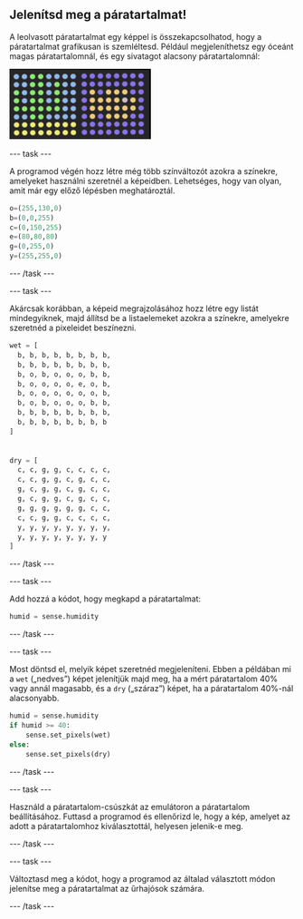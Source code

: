 ## Jelenítsd meg a páratartalmat!

A leolvasott páratartalmat egy képpel is összekapcsolhatod, hogy a páratartalmat grafikusan is szemléltesd. Például megjeleníthetsz egy óceánt magas páratartalomnál, és egy sivatagot alacsony páratartalomnál:

![Nedves és száraz](images/wet-dry.png)

\--- task \---

A programod végén hozz létre még több színváltozót azokra a színekre, amelyeket használni szeretnél a képeidben. Lehetséges, hogy van olyan, amit már egy előző lépésben meghatároztál.

```python
o=(255,130,0)
b=(0,0,255)
c=(0,150,255)
e=(80,80,80)
g=(0,255,0)
y=(255,255,0)
```

\--- /task \---

\--- task \---

Akárcsak korábban, a képeid megrajzolásához hozz létre egy listát mindegyiknek, majd állítsd be a listaelemeket azokra a színekre, amelyekre szeretnéd a pixeleidet beszínezni.

```python
wet = [
  b, b, b, b, b, b, b, b,
  b, b, b, b, b, b, b, b,
  b, o, b, o, o, o, b, b,
  b, o, o, o, o, e, o, b,
  b, o, o, o, o, o, o, b,
  b, o, b, o, o, o, b, b,
  b, b, b, b, b, b, b, b,
  b, b, b, b, b, b, b, b
]


dry = [
  c, c, g, g, c, c, c, c,
  c, c, g, g, c, g, c, c,
  g, c, g, g, c, g, c, c,
  g, c, g, g, c, g, c, c,
  g, g, g, g, g, g, c, c,
  c, c, g, g, c, c, c, c,
  y, y, y, y, y, y, y, y,
  y, y, y, y, y, y, y, y
]
```

\--- /task \---

\--- task \---

Add hozzá a kódot, hogy megkapd a páratartalmat:

```python
humid = sense.humidity
```

\--- /task \---

\--- task \---

Most döntsd el, melyik képet szeretnéd megjeleníteni. Ebben a példában mi a `wet` („nedves”) képet jelenítjük majd meg, ha a mért páratartalom 40% vagy annál magasabb, és a `dry` („száraz”) képet, ha a páratartalom 40%-nál alacsonyabb.

```python
humid = sense.humidity
if humid >= 40:
    sense.set_pixels(wet)
else:
    sense.set_pixels(dry)
```

\--- /task \---

\--- task \---

Használd a páratartalom-csúszkát az emulátoron a páratartalom beállításához. Futtasd a programod és ellenőrizd le, hogy a kép, amelyet az adott a páratartalomhoz kiválasztottál, helyesen jelenik-e meg.

\--- /task \---

\--- task \---

Változtasd meg a kódot, hogy a programod az általad választott módon jelenítse meg a páratartalmat az űrhajósok számára.

\--- /task \---